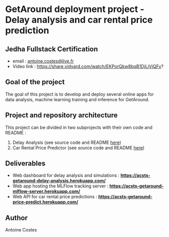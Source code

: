 # GetAround deployment project - Delay analysis and car rental price prediction

## Jedha Fullstack Certification

- email : antoine.costes@live.fr
- Video link : https://share.vidyard.com/watch/EKPorQkw8bqB1DjLjVjQFv?

## Goal of the project

The goal of this project is to develop and deploy several online apps for data analysis, machine learning training and inference for GetAround.  

## Project and repository architecture

This project can be divided in two subprojects with their own code and README : 
1. Delay Analysis (see source code and README [here](https://github.com/Acsts/Deployment--GetAround_delay_analysis_and_pricing_optimization/tree/main/delay_analysis))
2. Car Rental Price Predictor (see source code and README [here](https://github.com/Acsts/Deployment--GetAround_delay_analysis_and_pricing_optimization/tree/main/rental_price_predictor))

## Deliverables

- Web dashboard for delay analysis and simulations : **https://acsts-getaround-delay-analysis.herokuapp.com/**
- Web app hosting the MLFlow tracking server : **https://acsts-getaround-mlflow-server.herokuapp.com/**
- Web API for car rental price predictions : **https://acsts-getaround-price-predict.herokuapp.com/**

## Author

Antoine Costes
